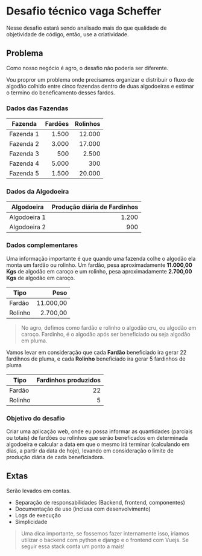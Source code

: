 # Desafio técnico vaga Scheffer

Nesse desafio estará sendo analisado mais do que qualidade de objetividade de código, então, use a criatividade.


## Problema

Como nosso negócio é agro, o desafio não poderia ser diferente.

Vou propror um problema onde precisamos organizar e distribuir o fluxo de algodão colhido entre cinco fazendas dentro de duas algodoeiras e estimar o termino do beneficamento desses fardos.

### Dados das Fazendas

| Fazenda | Fardões | Rolinhos | 
|---|--:|--:|
| Fazenda 1 | 1.500| 12.000 | 
| Fazenda 2 | 3.000| 17.000 |
| Fazenda 3 | 500| 2.500 |
| Fazenda 4 | 5.000| 300 |
| Fazenda 5 | 1.500| 20.000 |

### Dados da Algodoeira

| Algodoeira | Produção diária de Fardinhos |
|---|--:|
| Algodoeira 1 | 1.200|
| Algodoeira 2 | 900 |

### Dados complementares

Uma informação importante é que quando uma fazenda colhe o algodão ela monta um fardão ou rolinho. Um fardão, pesa aproximadamente **11.000,00 Kgs** de algodão em caroço e um rolinho, pesa aproximadamente **2.700,00 Kgs** de algodão em caroço.

| Tipo | Peso |
|---|--:|
| Fardão | 11.000,00|
| Rolinho | 2.700,00 |

> No agro, defimos como fardão e rolinho o algodão cru, ou algodão em caroço. Fardinho, é o algodão após ser beneficiado ou seja algodão em pluma.

Vamos levar em consideração que cada **Fardão** beneficiado ira gerar 22 fardihnos de pluma, e cada **Rolinho** beneficiado ira gerar 5 fardinhos de pluma

| Tipo | Fardinhos produzidos |
|---|--:|
| Fardão | 22 |
| Rolinho | 5 |

### Objetivo do desafio

Criar uma aplicação web, onde eu possa informar as quantidades (parciais ou totais) de fardões ou rolinhos que serão beneficados em determinada algodoeira e calcular a data em que o mesmo irá terminar (calculando em dias, a partir da data de hoje), levando em consideração o limite de produção diária de cada beneficiadora.

## Extas

Serão levados em contas.

* Separação de responsabilidades (Backend, frontend, componentes)
* Documentação de uso (inclusa com desenvolvimento)
* Logs de execução
* Simplicidade

> Uma dica importante, se fossemos fazer internamente isso, iriamos utilizar o backend com python e django e o frontend com Vuejs. Se seguir essa stack conta um ponto a mais!
